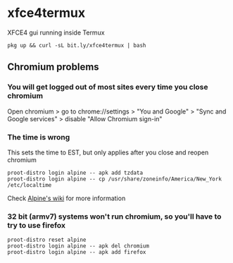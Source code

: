 # xfce4termux
XFCE4 gui running inside Termux

```
pkg up && curl -sL bit.ly/xfce4termux | bash
```

## Chromium problems

### You will get logged out of most sites every time you close chromium

Open chromium > go to chrome://settings > "You and Google" > "Sync and Google services" > disable "Allow Chromium sign-in"

### The time is wrong

This sets the time to EST, but only applies after you close and reopen chromium
```
proot-distro login alpine -- apk add tzdata
proot-distro login alpine -- cp /usr/share/zoneinfo/America/New_York /etc/localtime
```
Check [Alpine's wiki](https://wiki.alpinelinux.org/wiki/Setting_the_timezone) for more information

### 32 bit (armv7) systems won't run chromium, so you'll have to try to use firefox

```
proot-distro reset alpine
proot-distro login alpine -- apk del chromium
proot-distro login alpine -- apk add firefox
```
